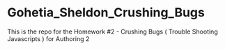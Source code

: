 # Gohetia_Sheldon_Crushing_Bugs
This is the repo for the Homework #2 - Crushing Bugs ( Trouble Shooting Javascripts ) for Authoring 2
